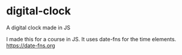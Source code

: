 # digital-clock
A digital clock made in JS

I made this for a course in JS. It uses date-fns for the time elements. https://date-fns.org
